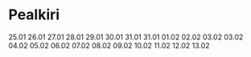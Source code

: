 # Pealkiri

25.01
26.01
27.01
28.01
29.01
30.01
31.01
31.01
01.02
02.02
03.02
03.02
04.02
05.02
06.02
07.02
08.02
09.02
10.02
11.02
12.02
13.02